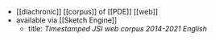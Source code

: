 - [[diachronic]] [[corpus]] of [[PDE]] [[web]]
- available via [[Sketch Engine]]
	- title: *Timestamped JSI web corpus 2014-2021 English*